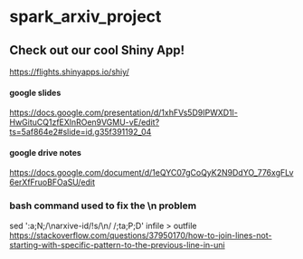 # spark_arxiv_project

## Check out our cool Shiny App!
https://flights.shinyapps.io/shiy/

#### google slides
https://docs.google.com/presentation/d/1xhFVs5D9IPWXD1l-HwGituCQ1zfEXlnROen9VGMU-vE/edit?ts=5af864e2#slide=id.g35f391192_04


#### google drive notes
https://docs.google.com/document/d/1eQYC07gCoQyK2N9DdYO_776xgFLv6erXfFruoBFOaSU/edit



### bash command used to fix the \n problem
sed ':a;N;/\narxive-id/!s/\n/ /;ta;P;D' infile > outfile  
https://stackoverflow.com/questions/37950170/how-to-join-lines-not-starting-with-specific-pattern-to-the-previous-line-in-uni


